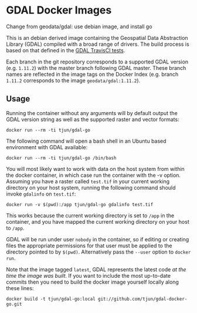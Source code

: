 # GDAL Docker Images

Change from geodata/gdal:
use debian image, and install go

This is an debian derived image containing the Geospatial Data Abstraction
Library (GDAL) compiled with a broad range of drivers. The build process is
based on that defined in the
[GDAL TravisCI tests](https://github.com/OSGeo/gdal/blob/trunk/.travis.yml).

Each branch in the git repository corresponds to a supported GDAL version
(e.g. `1.11.2`) with the master branch following GDAL master. These branch names
are reflected in the image tags on the Docker Index (e.g. branch `1.11.2`
corresponds to the image `geodata/gdal:1.11.2`).

## Usage

Running the container without any arguments will by default output the GDAL
version string as well as the supported raster and vector formats:

    docker run --rm -ti tjun/gdal-go

The following command will open a bash shell in an Ubuntu based environment
with GDAL available:

    docker run --rm -ti tjun/gdal-go /bin/bash

You will most likely want to work with data on the host system from within the
docker container, in which case run the container with the -v option. Assuming
you have a raster called `test.tif` in your current working directory on your
host system, running the following command should invoke `gdalinfo` on
`test.tif`:

    docker run -v $(pwd):/app tjun/gdal-go gdalinfo test.tif

This works because the current working directory is set to `/app` in the
container, and you have mapped the current working directory on your host to
`/app`.

GDAL will be run under user `nobody` in the container, so if editing or creating
files the appropriate permissions for that user must be applied to the directory
pointed to by `$(pwd)`.  Alternatively pass the `--user` option to `docker run`.

Note that the image tagged `latest`, GDAL represents the latest code *at the
time the image was built*. If you want to include the most up-to-date commits
then you need to build the docker image yourself locally along these lines:

    docker build -t tjun/gdal-go:local git://github.com/tjun/gdal-docker-go.git
